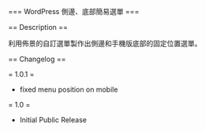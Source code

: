 === WordPress 側邊、底部簡易選單 ===

== Description ==

利用佈景的自訂選單製作出側邊和手機版底部的固定位置選單。

== Changelog ==

= 1.0.1 =
* fixed menu position on mobile

= 1.0 =
* Initial Public Release